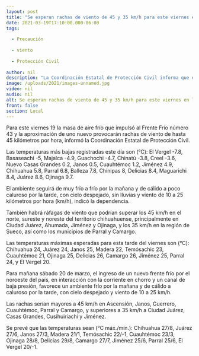 ```yaml
---
layout: post
title: "Se esperan rachas de viento de 45 y 35 km/h para este viernes en la entidad"
date: 2021-03-19T17:10:00.000-06:00
tags:
  
  - Precaución
  
  - viento
  
  - Protección Civil
  
author: nil
description: "La Coordinación Estatal de Protección Civil informa que este sábado 20 de marzo ingresa un nuevo frente frío por el noroeste del país, lo cual traerá temperaturas bajas por la mañana en Chihuahua"
image: /uploads/2021/images-unnamed.jpg
video: nil
audio: nil
alt: Se esperan rachas de viento de 45 y 35 km/h para este viernes en la entidad
front: false
section: Local
---
```


Para este viernes 19 la masa de aire frío que impulsó al Frente Frío número 43 y la aproximación de uno nuevo provocarán rachas de viento de hasta 45 kilómetros por hora, informó la Coordinación Estatal de Protección Civil.

Las temperaturas más bajas registradas este día son (°C): El Vergel -7.8, Basaseachi -5, Majalca -4.9, Guachochi -4.7, Chinatú -3.8, Creel -3.6, Nuevo Casas Grandes 0.2, Janos 0.5, Cuauhtémoc 1.2, Jiménez 4.9, Chihuahua 5.8, Parral 6.8, Balleza 7.8, Chínipas 8, Delicias 8.4, Maguarichi 8.4, Juárez 8.6, Ojinaga 9.7.

El ambiente seguirá de muy frío a frío por la mañana y de cálido a poco caluroso por la tarde, con cielo despejado, sin lluvias y viento de 10 a 25 kilómetros por hora (km/h), indicó la dependencia.

También habrá ráfagas de viento que podrían superar los 45 km/h en el norte, sureste y noreste del territorio chihuahuense, principalmente en Ciudad Juárez, Ahumada, Jiménez y Ojinaga, y los 35 km/h en la región de Sueco, así como los municipios de Parral y Camargo.

Las temperaturas máximas esperadas para esta tarde del viernes son (°C): Chihuahua 24, Juárez 24, Janos 25, Madera 22, Temósachic 23, Cuauhtémoc 21, Ojinaga 25, Delicias 26, Camargo 26, Jiménez 25, Parral 24, y El Vergel 20.

Para mañana sábado 20 de marzo, el ingreso de un nuevo frente frío por el noroeste del país, en interacción con la corriente en chorro y un canal de baja presión, favorece un ambiente frío por la mañana y de cálido a caluroso por la tarde, con cielo despejado y viento de 10 a 25 km/h.

Las rachas serían mayores a 45 km/h en Ascensión, Janos, Guerrero, Cuauhtémoc, Parral y Camargo, y superiores a 35 km/h a Ciudad Juárez, Casas Grandes, Cusihuiriachi y Jiménez.

Se prevé que las temperaturas sean (°C máx./mín.): Chihuahua 27/8, Juárez 27/6, Janos 27/3, Madera 21/1, Temósachic 22/-1, Cuauhtémoc 23/3, Ojinaga 28/8, Delicias 29/8, Camargo 27/7, Jiménez 25/6, Parral 25/6, El Vergel 20/-1.